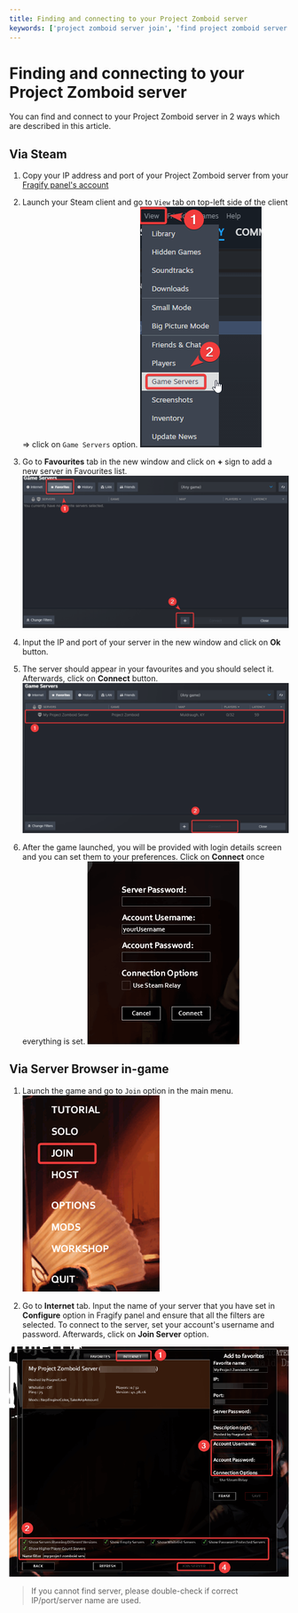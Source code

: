```yaml
---
title: Finding and connecting to your Project Zomboid server
keywords: ['project zomboid server join', 'find project zomboid server']
---
```


# Finding and connecting to your Project Zomboid server

You can find and connect to your Project Zomboid server in 2 ways which are described in this article.

## Via Steam

1. Copy your IP address and port of your Project Zomboid server from your [Fragify panel's account](https://beta.fragify.net/)

2. Launch your Steam client and go to `View` tab on top-left side of the client => click on `Game Servers` option.
![Steam Game Servers](images/steam-servers.png)

3. Go to **Favourites** tab in the new window and click on **+** sign to add a new server in Favourites list.
![Steam Favourites list](images/steam-favourites.png)

4. Input the IP and port of your server in the new window and click on **Ok** button.

5. The server should appear in your favourites and you should select it. Afterwards, click on **Connect** button.
![Connect](images/connect.png)

6. After the game launched, you will be provided with login details screen and you can set them to your preferences. Click on **Connect** once everything is set.
![Join Details](images/join-details.png)

## Via Server Browser in-game

1. Launch the game and go to `Join` option in the main menu. 
![Join a Game](images/join.png)

2. Go to **Internet** tab. Input the name of your server that you have set in **Configure** option in Fragify panel and ensure that all the filters are selected. To connect to the server, set your account's username and password. Afterwards, click on **Join Server** option. 

![Server search](images/server-browser.png)

> If you cannot find server, please double-check if correct IP/port/server name are used. 